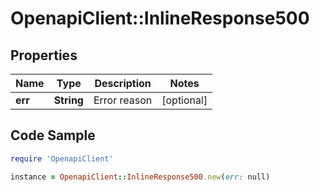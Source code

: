 # OpenapiClient::InlineResponse500

## Properties

Name | Type | Description | Notes
------------ | ------------- | ------------- | -------------
**err** | **String** | Error reason | [optional] 

## Code Sample

```ruby
require 'OpenapiClient'

instance = OpenapiClient::InlineResponse500.new(err: null)
```


